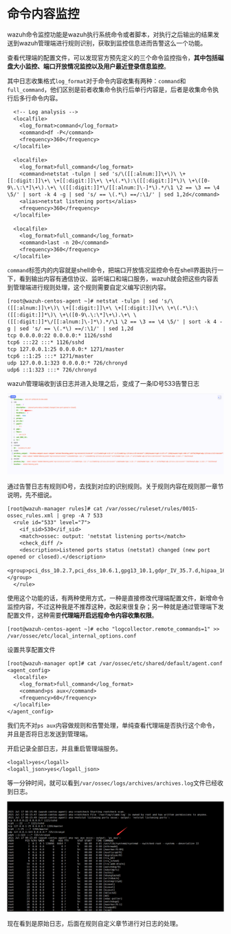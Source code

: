 # 命令内容监控

wazuh命令监控功能是wazuh执行系统命令或者脚本，对执行之后输出的结果发送到wazuh管理端进行规则识别，获取到监控信息进而告警这么一个功能。

查看代理端的配置文件，可以发现官方预先定义的三个命令监控指令，**其中包括磁盘大小监控、端口开放情况监控以及用户最近登录信息监控**。

其中日志收集格式`log_format`对于命令内容收集有两种：`command`和`full_command`，他们区别是前者收集命令执行后单行内容是，后者是收集命令执行后多行命令内容。

```text
  <!-- Log analysis -->
  <localfile>
    <log_format>command</log_format>
    <command>df -P</command>
    <frequency>360</frequency>
  </localfile>

  <localfile>
    <log_format>full_command</log_format>
    <command>netstat -tulpn | sed 's/\([[:alnum:]]\+\)\ \+[[:digit:]]\+\ \+[[:digit:]]\+\ \+\(.*\):\([[:digit:]]*\)\ \+\([0-9\.\:\*]\+\).\+\ \([[:digit:]]*\/[[:alnum:]\-]*\).*/\1 \2 == \3 == \4 \5/' | sort -k 4 -g | sed 's/ == \(.*\) ==/:\1/' | sed 1,2d</command>
    <alias>netstat listening ports</alias>
    <frequency>360</frequency>
  </localfile>

  <localfile>
    <log_format>full_command</log_format>
    <command>last -n 20</command>
    <frequency>360</frequency>
  </localfile>
```

`command`标签内的内容就是shell命令，把端口开放情况监控命令在shell界面执行一下，看到输出内容有通信协议、监听端口和端口服务，wazuh就会把这些内容丢到管理端进行规则处理，这个规则需要自定义编写识别内容。

```text
[root@wazuh-centos-agent ~]# netstat -tulpn | sed 's/\([[:alnum:]]\+\)\ \+[[:digit:]]\+\ \+[[:digit:]]\+\ \+\(.*\):\([[:digit:]]*\)\ \+\([0-9\.\:\*]\+\).\+\ \([[:digit:]]*\/[[:alnum:]\-]*\).*/\1 \2 == \3 == \4 \5/' | sort -k 4 -g | sed 's/ == \(.*\) ==/:\1/' | sed 1,2d
tcp 0.0.0.0:22 0.0.0.0:* 1126/sshd
tcp6 :::22 :::* 1126/sshd
tcp 127.0.0.1:25 0.0.0.0:* 1271/master
tcp6 ::1:25 :::* 1271/master
udp 127.0.0.1:323 0.0.0.0:* 726/chronyd
udp6 ::1:323 :::* 726/chronyd
```

wazuh管理端收到该日志并进入处理之后，变成了一条ID号533告警日志

![](../.gitbook/assets/image%20%28156%29.png)

通过告警日志有规则ID号，去找到对应的识别规则。关于规则内容在规则那一章节说明，先不细说。

```text
[root@wazuh-manager rules]# cat /var/ossec/ruleset/rules/0015-ossec_rules.xml | grep -A 7 533 
  <rule id="533" level="7">
    <if_sid>530</if_sid>
    <match>ossec: output: 'netstat listening ports</match>
    <check_diff />
    <description>Listened ports status (netstat) changed (new port opened or closed).</description>
    <group>pci_dss_10.2.7,pci_dss_10.6.1,gpg13_10.1,gdpr_IV_35.7.d,hipaa_164.312.b,nist_800_53_AU.14,nist_800_53_AU.6,tsc_CC6.8,tsc_CC7.2,tsc_CC7.3,</group>
  </rule>
```

使用这个功能的话，有两种使用方式，一种是直接修改代理端配置文件，新增命令监控内容，不过这种我是不推荐这种，改起来很复杂；另一种就是通过管理端下发配置文件，这种需要**代理端开启远程命令内容收集权限**。

```text
[root@wazuh-centos-agent ~]# echo "logcollector.remote_commands=1" >> /var/ossec/etc/local_internal_options.conf 
```

设置共享配置文件

```text
[root@wazuh-manager opt]# cat /var/ossec/etc/shared/default/agent.conf 
<agent_config>
  <localfile>
    <log_format>full_command</log_format>
    <command>ps aux</command>
    <frequency>60</frequency>
  </localfile>
</agent_config>
```

我们先不对`ps aux`内容做规则和告警处理，单纯查看代理端是否执行这个命令，并且是否将日志发送到管理端。

开启记录全部日志，并且重启管理端服务。

```text
<logall>yes</logall>
<logall_json>yes</logall_json>
```

等一分钟时间，就可以看到`/var/ossec/logs/archives/archives.log`文件已经收到日志。

![](../.gitbook/assets/image%20%28158%29.png)

现在看到是原始日志，后面在规则自定义章节进行对日志的处理。

